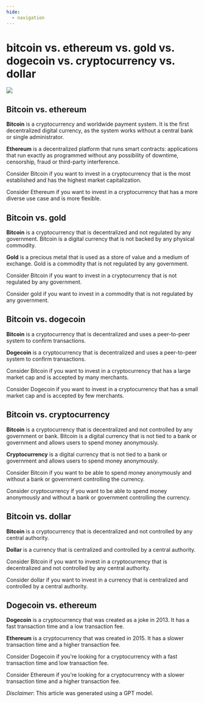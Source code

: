 ```yaml
---
hide:
  - navigation
---
```


# bitcoin vs. ethereum vs. gold vs. dogecoin vs. cryptocurrency vs. dollar

![](../assets/bitcoin-vs-ethereum-vs-gold/bitcoin-vs-ethereum-vs-gold-vs-dogecoin-vs-cryptocurrency-vs-dollar.png)
## Bitcoin vs. ethereum


**Bitcoin** is a cryptocurrency and worldwide payment system. It is the first decentralized digital currency, as the system works without a central bank or single administrator.

**Ethereum** is a decentralized platform that runs smart contracts: applications that run exactly as programmed without any possibility of downtime, censorship, fraud or third-party interference.

Consider Bitcoin if you want to invest in a cryptocurrency that is the most established and has the highest market capitalization.

Consider Ethereum if you want to invest in a cryptocurrency that has a more diverse use case and is more flexible.


## Bitcoin vs. gold


**Bitcoin** is a cryptocurrency that is decentralized and not regulated by any government. Bitcoin is a digital currency that is not backed by any physical commodity.

**Gold** is a precious metal that is used as a store of value and a medium of exchange. Gold is a commodity that is not regulated by any government.

Consider Bitcoin if you want to invest in a cryptocurrency that is not regulated by any government.

Consider gold if you want to invest in a commodity that is not regulated by any government.


## Bitcoin vs. dogecoin


**Bitcoin** is a cryptocurrency that is decentralized and uses a peer-to-peer system to confirm transactions.

**Dogecoin** is a cryptocurrency that is decentralized and uses a peer-to-peer system to confirm transactions.

Consider Bitcoin if you want to invest in a cryptocurrency that has a large market cap and is accepted by many merchants.

Consider Dogecoin if you want to invest in a cryptocurrency that has a small market cap and is accepted by few merchants.


## Bitcoin vs. cryptocurrency


**Bitcoin** is a cryptocurrency that is decentralized and not controlled by any government or bank. Bitcoin is a digital currency that is not tied to a bank or government and allows users to spend money anonymously.

**Cryptocurrency** is a digital currency that is not tied to a bank or government and allows users to spend money anonymously.

Consider Bitcoin if you want to be able to spend money anonymously and without a bank or government controlling the currency.

Consider cryptocurrency if you want to be able to spend money anonymously and without a bank or government controlling the currency.


## Bitcoin vs. dollar


**Bitcoin** is a cryptocurrency that is decentralized and not controlled by any central authority.

**Dollar** is a currency that is centralized and controlled by a central authority.

Consider Bitcoin if you want to invest in a cryptocurrency that is decentralized and not controlled by any central authority.

Consider dollar if you want to invest in a currency that is centralized and controlled by a central authority.


## Dogecoin vs. ethereum


**Dogecoin** is a cryptocurrency that was created as a joke in 2013. It has a fast transaction time and a low transaction fee.

**Ethereum** is a cryptocurrency that was created in 2015. It has a slower transaction time and a higher transaction fee.

Consider Dogecoin if you're looking for a cryptocurrency with a fast transaction time and low transaction fee.

Consider Ethereum if you're looking for a cryptocurrency with a slower transaction time and a higher transaction fee.







*Disclaimer*: This article was generated using a GPT model.

